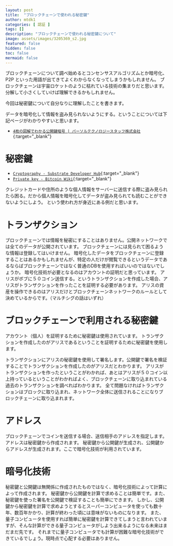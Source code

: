```yaml
---
layout: post
title:  "ブロックチェーンで使われる秘密鍵"
author: mtdk1
categories: [ 認証 ]
tags: []
description: "ブロックチェーンで使われる秘密鍵について"
image: assets/images/3205369_s2.jpg
featured: false
hidden: false
toc: false
mermaid: false
---
```


ブロックチェーンについて調べ始めるとコンセンサスアルゴリズムとか暗号化、P2P といった用語が出てきてよくわからなくなってしまうかもしれません。
ブロックチェーンは宇宙ロケットのように枯れている技術の集まりだと思います。分解して小さくしていけば理解できるかもしれません。

今回は秘密鍵について自分なりに理解したことを書きます。

データを暗号化して情報を盗み見られないようにする。ということについては下記ページがわかりやすいと思います。

- [`4枚の図解でわかる公開鍵暗号 | パーソルテクノロジースタッフ株式会社`](https://persol-tech-s.co.jp/corporate/security/article.html?id=26){:target="_blank"}


# 秘密鍵

- [`Cryptography · Substrate Developer Hub`](https://substrate.dev/docs/en/knowledgebase/advanced/cryptography){:target="_blank"}
- [`Private key - Bitcoin Wiki`](https://en.bitcoin.it/wiki/Private_key){:target="_blank"}

クレジットカードや住所のような個人情報をサーバーに送信する際に盗み見られたら困る。だから個人情報を暗号化してデータが盗み見られても読むことができないようにしよう。
という使われ方が身近にある例だと思います。

# トランザクション

ブロックチェーンでは情報を秘密にすることはありません。公開ネットワークでは全てのデータが公開されています。
ブロックチェーンには見られて困るような情報は登録してはいけません。
暗号化したデータをブロックチェーンに登録することはあるかもしれませんが、特定の人だけが閲覧できるというデータであるならばブロックチェーンではなく普通のDBを使用すればいいのではないでしょうか。
暗号化技術が必要となるのはアカウントの証明だと思っています。
アリスがボブに５０コイン送信する。というトランザクションを作成した場合、アリスがトランザクションを作ったことを証明する必要があります。
アリスの資産を操作できるのはアリスだけとブロックチェーンネットワークのルールとして決めているからです。（マルチシグの話はいずれ）

# ブロックチェーンで利用される秘密鍵

アカウント（個人）を証明するために秘密鍵は使用されています。
トランザクションを作成したのがアリスであるということを証明するために秘密鍵を使用します。

トランザクションにアリスの秘密鍵を使用して署名します。公開鍵で署名を検証することでトランザクションを作成したのがアリスだとわかります。
アリスがトランザクションを作ったということがわかれば、あとはアリスが５０コイン以上持っているということがわかればよく、ブロックチェーンに取り込まれている過去のトランザクションを調べればわかります。
全て問題なければトランザクションはブロックに取り込まれ、ネットワーク全体に送信されることになりブロックチェーンに取り込まれます。

# アドレス

ブロックチェーンでコインを送信する場合、送信相手のアドレスを指定します。アドレスは秘密鍵から作成されます。
秘密鍵から公開鍵が生成され、公開鍵からアドレスが生成されます。ここで暗号化技術が利用されています。

# 暗号化技術

秘密鍵と公開鍵は無関係に作成されたものではなく、暗号化技術によって計算によって作成されます。
秘密鍵から公開鍵を計算で求めることは簡単です。また、秘密鍵を使った署名を公開鍵で検証することも簡単にできます。
しかし、公開鍵から秘密鍵を計算で求めようとするとスーパーコンピュータを使っても数十年、数百年かかり、計算が終わった頃には意味がないものになります。
また、量子コンピュータを使用すれば簡単に秘密鍵を計算できてしまうと言われていますが、そんな計算ができる量子コンピュータがしよう出来るようになる未来はまだまだ先です。
それまでに量子コンピュータでも計算が困難な暗号化技術ができているでしょう。現時点で心配する必要はありません。

